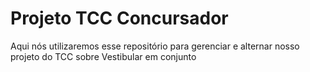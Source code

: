 # Projeto TCC Concursador
 Aqui nós utilizaremos esse repositório para gerenciar e alternar nosso projeto do TCC sobre Vestibular em conjunto
